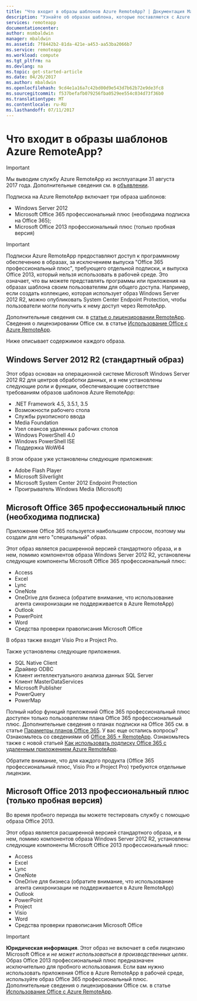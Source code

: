 ```yaml
---
title: "Что входит в образы шаблонов Azure RemoteApp? | Документация Майкрософт"
description: "Узнайте об образах шаблона, которые поставляются с Azure RemoteApp."
services: remoteapp
documentationcenter: 
author: msmbaldwin
manager: mbaldwin
ms.assetid: 7f8442b2-81da-421e-a453-aa53ba2066b7
ms.service: remoteapp
ms.workload: compute
ms.tgt_pltfrm: na
ms.devlang: na
ms.topic: get-started-article
ms.date: 04/26/2017
ms.author: mbaldwin
ms.openlocfilehash: 9cd4e1a16a7c42bd00d9e543d7b62b72e9de3fc8
ms.sourcegitcommit: f537befafb079256fba0529ee554c034d73f36b0
ms.translationtype: MT
ms.contentlocale: ru-RU
ms.lasthandoff: 07/11/2017
---
```

# <a name="what-is-in-the-azure-remoteapp-template-images"></a>Что входит в образы шаблонов Azure RemoteApp?
> [!IMPORTANT]
> Мы выводим службу Azure RemoteApp из эксплуатации 31 августа 2017 года. Дополнительные сведения см. в [объявлении](https://go.microsoft.com/fwlink/?linkid=821148).
> 
> 

Подписка на Azure RemoteApp включает три образа шаблонов:

* Windows Server 2012
* Microsoft Office 365 профессиональный плюс (необходима подписка на Office 365);
* Microsoft Office 2013 профессиональный плюс (только пробная версия)

> [!IMPORTANT]
> Подписки Azure RemoteApp предоставляют доступ к программному обеспечению в образах, за исключением выпуска "Office 365 профессиональный плюс", требующего отдельной подписки, и выпуска Office 2013, который нельзя использовать в рабочей среде. Это означает, что вы можете представлять программы или приложения на образах шаблона своим пользователям для общего доступа. Например, если создать коллекцию, которая использует образ Windows Server 2012 R2, можно опубликовать System Center Endpoint Protection, чтобы пользователи могли получить к нему доступ через RemoteApp.
> 
> Дополнительные сведения см. в [статье о лицензировании RemoteApp](remoteapp-licensing.md). Сведения о лицензировании Office см. в статье [Использование Office с Azure RemoteApp](remoteapp-o365.md).
> 
> 

Ниже описывает содержимое каждого образа.

## <a name="windows-server-2012-r2--the-vanilla-image"></a>Windows Server 2012 R2 (стандартный образ)
Этот образ основан на операционной системе Microsoft Windows Server 2012 R2 для центров обработки данных, и в нем установлены следующие роли и функции, обеспечивающие соответствие требованиям образов шаблонов Azure RemoteApp:

* .NET Framework 4.5, 3.5.1, 3.5
* Возможности рабочего стола
* Службы рукописного ввода
* Media Foundation
* Узел сеансов удаленных рабочих столов
* Windows PowerShell 4.0
* Windows PowerShell ISE
* Поддержка WoW64

В этом образе уже установлены следующие приложения:

* Adobe Flash Player
* Microsoft Silverlight
* Microsoft System Center 2012 Endpoint Protection
* Проигрыватель Windows Media (Microsoft)

## <a name="microsoft-office-365-proplus-subscription-required"></a>Microsoft Office 365 профессиональный плюс (необходима подписка)
Приложение Office 365 пользуется наибольшим спросом, поэтому мы создали для него "специальный" образ.

Этот образ является расширенной версией стандартного образа, и в нем, помимо компонентов образа Windows Server 2012 R2, установлены следующие компоненты Microsoft Office 365 профессиональный плюс:

* Access
* Excel
* Lync
* OneNote
* OneDrive для бизнеса (обратите внимание, что использование агента синхронизации не поддерживается в Azure RemoteApp)
* Outlook
* PowerPoint
* Word
* Средства проверки правописания Microsoft Office

В образ также входят Visio Pro и Project Pro.

Также установлены следующие приложения.

* SQL Native Client
* Драйвер ODBC
* Клиент интеллектуального анализа данных SQL Server
* Клиент MasterDataServices
* Microsoft Publisher
* PowerQuery
* PowerMap

Полный набор функций приложений Office 365 профессиональный плюс доступен только пользователям плана Office 365 профессиональный плюс. Дополнительные сведения о планах подписки на Office 365 см. в статье [Параметры планов Office 365](http://technet.microsoft.com/library/office-365-plan-options.aspx). У вас еще остались вопросы? Ознакомьтесь со сведениями об [Office 365 + RemoteApp](remoteapp-o365.md). Ознакомьтесь также с новой статьей [Как использовать подписку Office 365 с удаленным приложением Azure RemoteApp](remoteapp-officesubscription.md).

Обратите внимание, что для каждого продукта (Office 365 профессиональный плюс, Visio Pro и Project Pro) требуются отдельные лицензии.

## <a name="microsoft-office-2013-professional-plus-trial-only"></a>Microsoft Office 2013 профессиональный плюс (только пробная версия)
Во время пробного периода вы можете тестировать службу с помощью образа Office 2013.

Этот образ является расширенной версией стандартного образа, и в нем, помимо компонентов образа Windows Server 2012 R2, установлены следующие компоненты Microsoft Office 2013 профессиональный плюс:

* Access
* Excel
* Lync
* OneNote
* OneDrive для бизнеса (обратите внимание, что использование агента синхронизации не поддерживается в Azure RemoteApp)
* Outlook
* PowerPoint
* Project
* Visio
* Word
* Средства проверки правописания Microsoft Office

> [!IMPORTANT]
> **Юридическая информация**. Этот образ не включает в себя лицензию Microsoft Office и *не может использоваться в производственных целях*. Образ Office 2013 профессиональный плюс предназначен исключительно для пробного использования. Если вам нужно использовать приложения Office в Azure RemoteApp в рабочей среде, используйте образ Office 365 профессиональный плюс. Дополнительные сведения о лицензировании Office см. в статье [Использование Office с Azure RemoteApp](remoteapp-o365.md).
> 
> 

